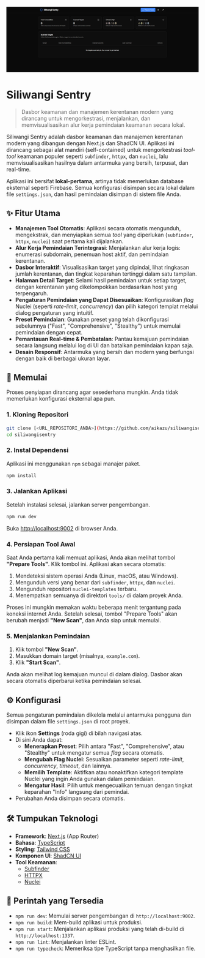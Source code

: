 ![Siliwangi Sentry Screenshoot](./image.png)
# Siliwangi Sentry

> Dasbor keamanan dan manajemen kerentanan modern yang dirancang untuk mengorkestrasi, menjalankan, dan memvisualisasikan alur kerja pemindaian keamanan secara lokal.

Siliwangi Sentry adalah dasbor keamanan dan manajemen kerentanan modern yang dibangun dengan Next.js dan ShadCN UI. Aplikasi ini dirancang sebagai alat mandiri (self-contained) untuk mengorkestrasi *tool-tool* keamanan populer seperti `subfinder`, `httpx`, dan `nuclei`, lalu memvisualisasikan hasilnya dalam antarmuka yang bersih, terpusat, dan real-time.

Aplikasi ini bersifat **lokal-pertama**, artinya tidak memerlukan database eksternal seperti Firebase. Semua konfigurasi disimpan secara lokal dalam file `settings.json`, dan hasil pemindaian disimpan di sistem file Anda.

## ✨ Fitur Utama

-   **Manajemen Tool Otomatis**: Aplikasi secara otomatis mengunduh, mengekstrak, dan menyiapkan semua *tool* yang diperlukan (`subfinder`, `httpx`, `nuclei`) saat pertama kali dijalankan.
-   **Alur Kerja Pemindaian Terintegrasi**: Menjalankan alur kerja logis: enumerasi subdomain, penemuan host aktif, dan pemindaian kerentanan.
-   **Dasbor Interaktif**: Visualisasikan target yang dipindai, lihat ringkasan jumlah kerentanan, dan tingkat keparahan tertinggi dalam satu tampilan.
-   **Halaman Detail Target**: Selami hasil pemindaian untuk setiap target, dengan kerentanan yang dikelompokkan berdasarkan host yang terpengaruh.
-   **Pengaturan Pemindaian yang Dapat Disesuaikan**: Konfigurasikan *flag* Nuclei (seperti *rate-limit*, *concurrency*) dan pilih kategori templat melalui dialog pengaturan yang intuitif.
-   **Preset Pemindaian**: Gunakan preset yang telah dikonfigurasi sebelumnya ("Fast", "Comprehensive", "Stealthy") untuk memulai pemindaian dengan cepat.
-   **Pemantauan Real-time & Pembatalan**: Pantau kemajuan pemindaian secara langsung melalui log di UI dan batalkan pemindaian kapan saja.
-   **Desain Responsif**: Antarmuka yang bersih dan modern yang berfungsi dengan baik di berbagai ukuran layar.

## 🚀 Memulai

Proses penyiapan dirancang agar sesederhana mungkin. Anda tidak memerlukan konfigurasi eksternal apa pun.

### 1. Kloning Repositori

```bash
git clone [<URL_REPOSITORI_ANDA>](https://github.com/aikazu/siliwangisentry.git)
cd siliwangisentry
```

### 2. Instal Dependensi

Aplikasi ini menggunakan `npm` sebagai manajer paket.

```bash
npm install
```

### 3. Jalankan Aplikasi

Setelah instalasi selesai, jalankan server pengembangan.

```bash
npm run dev
```

Buka [http://localhost:9002](http://localhost:9002) di browser Anda.

### 4. Persiapan Tool Awal

Saat Anda pertama kali memuat aplikasi, Anda akan melihat tombol **"Prepare Tools"**. Klik tombol ini. Aplikasi akan secara otomatis:
1.  Mendeteksi sistem operasi Anda (Linux, macOS, atau Windows).
2.  Mengunduh versi yang benar dari `subfinder`, `httpx`, dan `nuclei`.
3.  Mengunduh repositori `nuclei-templates` terbaru.
4.  Menempatkan semuanya di direktori `tools/` di dalam proyek Anda.

Proses ini mungkin memakan waktu beberapa menit tergantung pada koneksi internet Anda. Setelah selesai, tombol "Prepare Tools" akan berubah menjadi **"New Scan"**, dan Anda siap untuk memulai.

### 5. Menjalankan Pemindaian

1.  Klik tombol **"New Scan"**.
2.  Masukkan domain target (misalnya, `example.com`).
3.  Klik **"Start Scan"**.

Anda akan melihat log kemajuan muncul di dalam dialog. Dasbor akan secara otomatis diperbarui ketika pemindaian selesai.

## ⚙️ Konfigurasi

Semua pengaturan pemindaian dikelola melalui antarmuka pengguna dan disimpan dalam file `settings.json` di root proyek.

-   Klik ikon **Settings** (roda gigi) di bilah navigasi atas.
-   Di sini Anda dapat:
    -   **Menerapkan Preset**: Pilih antara "Fast", "Comprehensive", atau "Stealthy" untuk mengatur semua *flag* secara otomatis.
    -   **Mengubah Flag Nuclei**: Sesuaikan parameter seperti *rate-limit*, *concurrency*, *timeout*, dan lainnya.
    -   **Memilih Template**: Aktifkan atau nonaktifkan kategori template Nuclei yang ingin Anda gunakan dalam pemindaian.
    -   **Mengatur Hasil**: Pilih untuk mengecualikan temuan dengan tingkat keparahan "Info" langsung dari pemindai.
-   Perubahan Anda disimpan secara otomatis.

## 🛠️ Tumpukan Teknologi

-   **Framework**: [Next.js](https://nextjs.org/) (App Router)
-   **Bahasa**: [TypeScript](https://www.typescriptlang.org/)
-   **Styling**: [Tailwind CSS](https://tailwindcss.com/)
-   **Komponen UI**: [ShadCN UI](https://ui.shadcn.com/)
-   **Tool Keamanan**:
    -   [Subfinder](https://github.com/projectdiscovery/subfinder)
    -   [HTTPX](https://github.com/projectdiscovery/httpx)
    -   [Nuclei](https://github.com/projectdiscovery/nuclei)

## 📜 Perintah yang Tersedia

-   `npm run dev`: Memulai server pengembangan di `http://localhost:9002`.
-   `npm run build`: Mem-build aplikasi untuk produksi.
-   `npm run start`: Menjalankan aplikasi produksi yang telah di-build di `http://localhost:1337`.
-   `npm run lint`: Menjalankan linter ESLint.
-   `npm run typecheck`: Memeriksa tipe TypeScript tanpa menghasilkan file.
